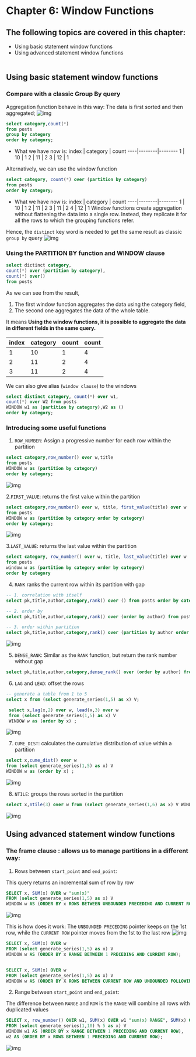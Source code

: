 # Chapter 6: Window Functions

## The following topics are covered in this chapter:
* Using basic statement window functions 
* Using advanced statement window functions
<br></br>

## Using basic statement window functions
### Compare with a classic Group By query
Aggregation function behave in this way: The data is first sorted and then aggregated;
![img](img/agg.png)

```sql
select category,count(*) 
from posts 
group by category 
order by category;
```

* What we have now is:
    index   | category | count
   ----|--------|--------
     1 | 10     | 1
     2 | 11     | 2
     3 | 12     | 1

Alternatively, we can use the window function
```sql
select category, count(*) over (partition by category) 
from posts 
order by category;
```
* What we have now is:
    index   | category | count
   ----|--------|--------
     1 | 10     | 1
     2 | 11     | 2
     3 | 11     | 2
     4 | 12     | 1
Window functions create aggregation without flattening the data into a single row. Instead, they replicate it for all the rows to which the grouping functions refer. 

Hence, the `distinct` key word is needed to get the same result as classic `group by` query
![img](img/win.png)

### Using the PARTITION BY function and WINDOW clause
```sql
select dictinct category, 
count(*) over (partition by category), 
count(*) over()
from posts
```

As we can see from the result,
1. The first window function aggregates the data using the category
field, 
2. The second one aggregates the data of the whole table.

It means **Using the window functions, it is possible to aggregate the data in different fields in the same query.**

index| category | count | count
----|--------|--------|--------|
1 | 10  | 1 | 4
2 | 11  | 2 | 4
3 | 11  | 2 | 4

We can also give alias (`window clause`) to the windows
```sql
select distinct category, count(*) over w1,
count(*) over W2 from posts
WINDOW w1 as (partition by category),W2 as ()
order by category;
```

### Introducing some useful functions
1. `ROW_NUMBER`: Assign a progressive number for each row within the partition
```sql
select category,row_number() over w,title
from posts 
WINDOW w as (partition by category) 
order by category;
```
![img](img/row_number.png)

2.`FIRST_VALUE`: returns the first value within the partition
```sql
select category,row_number() over w, title, first_value(title) over w
from posts 
WINDOW w as (partition by category order by category) 
order by category;
```
![img](img/first_value.png)

3.`LAST_VALUE`: returns the last value within the partition
```sql
select category, row_number() over w, title, last_value(title) over w
from posts
window w as (partition by category order by category)
order by category
```

4. `RANK` ranks the current row within its partition with gap
```sql
-- 1. correlation with itself
select pk,title,author,category,rank() over () from posts order by category;

-- 2. order by
select pk,title,author,category,rank() over (order by author) from posts

-- 3. order within partition
select pk,title,author,category,rank() over (partition by author order by category) from posts order by author;
```
![img](img/rank.png)

5. `DENSE_RANK`: Similar as the `RANK` function, but return the rank number without gap
```sql
select pk,title,author,category,dense_rank() over (order by author) from posts order by category;
```

6. `LAG` and `LEAD`: offset the rows

```sql
-- generate a table from 1 to 5
select x from (select generate_series(1,5) as x) V;

 select x,lag(x,2) over w, lead(x,3) over w 
 from (select generate_series(1,5) as x) V 
 WINDOW w as (order by x) ;
```
![img](img/lag_lead.png)

7. `CUME_DIST`: calculates the cumulative distribution of value within a partition
```sql
select x,cume_dist() over w 
from (select generate_series(1,5) as x) V 
WINDOW w as (order by x) ;
```
![img](img/cdr.png)

8. `NTILE`: groups the rows sorted in the partition
```sql
select x,ntile(3) over w from (select generate_series(1,6) as x) V WINDOW w as (order by x) ;
```
![img](img/ntile.png)


## Using advanced statement window functions
### The frame clause : allows us to manage partitions in a different way:
1. Rows between `start_point` and `end_point`:

This query returns an incremental sum of row by row
```sql
SELECT x, SUM(x) OVER w "sum(x)"
FROM (select generate_series(1,5) as x) V
WINDOW w AS (ORDER BY x ROWS BETWEEN UNBOUNDED PRECEDING AND CURRENT ROW);
```
![img](img/frame_row.png)

This is how does it work: The `UNBOUNDED PRECEDING` pointer keeps on the 1st row, while the `CURRENT ROW` pointer moves from the 1st to the last row
![img](img/frame_diagram.png)


```sql
SELECT x, SUM(x) OVER w
FROM (select generate_series(1,5) as x) V
WINDOW w AS (ORDER BY x RANGE BETWEEN 1 PRECEDING AND CURRENT ROW);


SELECT x, SUM(x) OVER w
FROM (select generate_series(1,5) as x) V
WINDOW w AS (ORDER BY X ROWS BETWEEN CURRENT ROW AND UNBOUNDED FOLLOWING);
```

2. Range between `start_point` and `end_point`:

The difference between `RANGE` and `ROW` is the `RANGE` will combine all rows with duplicated values


```sql
SELECT x, row_number() OVER w1, SUM(x) OVER w1 "sum(x) RANGE", SUM(x) OVER w2 "sum(x) ROWS"
FROM (select generate_series(1,10) % 5 as x) V
WINDOW w1 AS (ORDER BY x RANGE BETWEEN 1 PRECEDING AND CURRENT ROW),
w2 AS (ORDER BY x ROWS BETWEEN 1 PRECEDING AND CURRENT ROW);
```
![img](img/frame_range.png)

